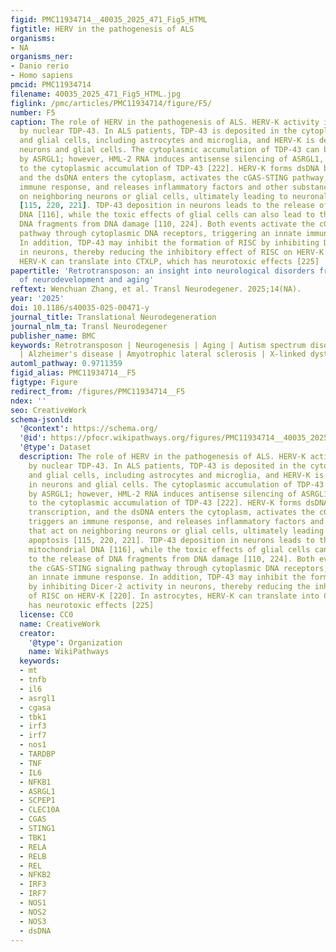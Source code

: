 ```yaml
---
figid: PMC11934714__40035_2025_471_Fig5_HTML
figtitle: HERV in the pathogenesis of ALS
organisms:
- NA
organisms_ner:
- Danio rerio
- Homo sapiens
pmcid: PMC11934714
filename: 40035_2025_471_Fig5_HTML.jpg
figlink: /pmc/articles/PMC11934714/figure/F5/
number: F5
caption: The role of HERV in the pathogenesis of ALS. HERV-K activity is inhibited
  by nuclear TDP-43. In ALS patients, TDP-43 is deposited in the cytoplasm of neurons
  and glial cells, including astrocytes and microglia, and HERV-K is derepressed in
  neurons and glial cells. The cytoplasmic accumulation of TDP-43 can be resolved
  by ASRGL1; however, HML-2 RNA induces antisense silencing of ASRGL1, thereby leading
  to the cytoplasmic accumulation of TDP-43 [222]. HERV-K forms dsDNA by reverse transcription,
  and the dsDNA enters the cytoplasm, activates the cGAS-STING pathway, triggers an
  immune response, and releases inflammatory factors and other substances that act
  on neighboring neurons or glial cells, ultimately leading to neuronal apoptosis
  [115, 220, 221]. TDP-43 deposition in neurons leads to the release of mitochondrial
  DNA [116], while the toxic effects of glial cells can also lead to the release of
  DNA fragments from DNA damage [110, 224]. Both events activate the cGAS-STING signaling
  pathway through cytoplasmic DNA receptors, triggering an innate immune response.
  In addition, TDP-43 may inhibit the formation of RISC by inhibiting Dicer-2 activity
  in neurons, thereby reducing the inhibitory effect of RISC on HERV-K [220]. In astrocytes,
  HERV-K can translate into CTXLP, which has neurotoxic effects [225]
papertitle: 'Retrotransposon: an insight into neurological disorders from perspectives
  of neurodevelopment and aging'
reftext: Wenchuan Zhang, et al. Transl Neurodegener. 2025;14(NA).
year: '2025'
doi: 10.1186/s40035-025-00471-y
journal_title: Translational Neurodegeneration
journal_nlm_ta: Transl Neurodegener
publisher_name: BMC
keywords: Retrotransposon | Neurogenesis | Aging | Autism spectrum disorder | Schizophrenia
  | Alzheimer's disease | Amyotrophic lateral sclerosis | X-linked dystonia-parkinsonism
automl_pathway: 0.9711359
figid_alias: PMC11934714__F5
figtype: Figure
redirect_from: /figures/PMC11934714__F5
ndex: ''
seo: CreativeWork
schema-jsonld:
  '@context': https://schema.org/
  '@id': https://pfocr.wikipathways.org/figures/PMC11934714__40035_2025_471_Fig5_HTML.html
  '@type': Dataset
  description: The role of HERV in the pathogenesis of ALS. HERV-K activity is inhibited
    by nuclear TDP-43. In ALS patients, TDP-43 is deposited in the cytoplasm of neurons
    and glial cells, including astrocytes and microglia, and HERV-K is derepressed
    in neurons and glial cells. The cytoplasmic accumulation of TDP-43 can be resolved
    by ASRGL1; however, HML-2 RNA induces antisense silencing of ASRGL1, thereby leading
    to the cytoplasmic accumulation of TDP-43 [222]. HERV-K forms dsDNA by reverse
    transcription, and the dsDNA enters the cytoplasm, activates the cGAS-STING pathway,
    triggers an immune response, and releases inflammatory factors and other substances
    that act on neighboring neurons or glial cells, ultimately leading to neuronal
    apoptosis [115, 220, 221]. TDP-43 deposition in neurons leads to the release of
    mitochondrial DNA [116], while the toxic effects of glial cells can also lead
    to the release of DNA fragments from DNA damage [110, 224]. Both events activate
    the cGAS-STING signaling pathway through cytoplasmic DNA receptors, triggering
    an innate immune response. In addition, TDP-43 may inhibit the formation of RISC
    by inhibiting Dicer-2 activity in neurons, thereby reducing the inhibitory effect
    of RISC on HERV-K [220]. In astrocytes, HERV-K can translate into CTXLP, which
    has neurotoxic effects [225]
  license: CC0
  name: CreativeWork
  creator:
    '@type': Organization
    name: WikiPathways
  keywords:
  - mt
  - tnfb
  - il6
  - asrgl1
  - cgasa
  - tbk1
  - irf3
  - irf7
  - nos1
  - TARDBP
  - TNF
  - IL6
  - NFKB1
  - ASRGL1
  - SCPEP1
  - CLEC10A
  - CGAS
  - STING1
  - TBK1
  - RELA
  - RELB
  - REL
  - NFKB2
  - IRF3
  - IRF7
  - NOS1
  - NOS2
  - NOS3
  - dsDNA
---
```

